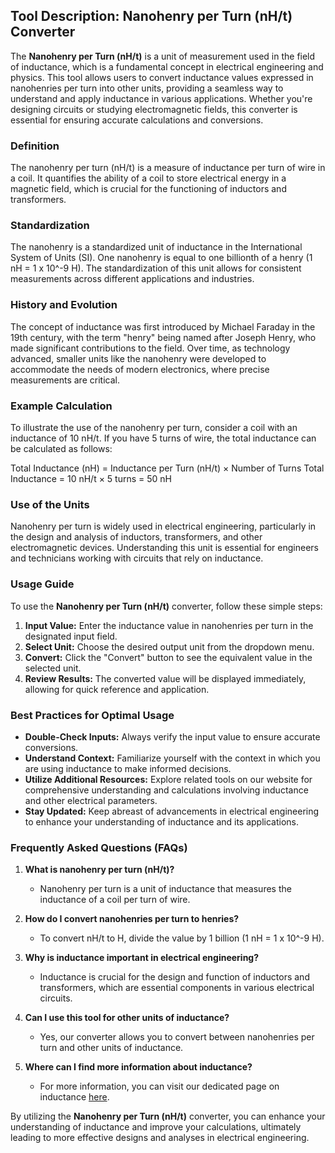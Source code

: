 ## Tool Description: Nanohenry per Turn (nH/t) Converter

The **Nanohenry per Turn (nH/t)** is a unit of measurement used in the field of inductance, which is a fundamental concept in electrical engineering and physics. This tool allows users to convert inductance values expressed in nanohenries per turn into other units, providing a seamless way to understand and apply inductance in various applications. Whether you're designing circuits or studying electromagnetic fields, this converter is essential for ensuring accurate calculations and conversions.

### Definition

The nanohenry per turn (nH/t) is a measure of inductance per turn of wire in a coil. It quantifies the ability of a coil to store electrical energy in a magnetic field, which is crucial for the functioning of inductors and transformers.

### Standardization

The nanohenry is a standardized unit of inductance in the International System of Units (SI). One nanohenry is equal to one billionth of a henry (1 nH = 1 x 10^-9 H). The standardization of this unit allows for consistent measurements across different applications and industries.

### History and Evolution

The concept of inductance was first introduced by Michael Faraday in the 19th century, with the term "henry" being named after Joseph Henry, who made significant contributions to the field. Over time, as technology advanced, smaller units like the nanohenry were developed to accommodate the needs of modern electronics, where precise measurements are critical.

### Example Calculation

To illustrate the use of the nanohenry per turn, consider a coil with an inductance of 10 nH/t. If you have 5 turns of wire, the total inductance can be calculated as follows:

Total Inductance (nH) = Inductance per Turn (nH/t) × Number of Turns
Total Inductance = 10 nH/t × 5 turns = 50 nH

### Use of the Units

Nanohenry per turn is widely used in electrical engineering, particularly in the design and analysis of inductors, transformers, and other electromagnetic devices. Understanding this unit is essential for engineers and technicians working with circuits that rely on inductance.

### Usage Guide

To use the **Nanohenry per Turn (nH/t)** converter, follow these simple steps:

1. **Input Value:** Enter the inductance value in nanohenries per turn in the designated input field.
2. **Select Unit:** Choose the desired output unit from the dropdown menu.
3. **Convert:** Click the "Convert" button to see the equivalent value in the selected unit.
4. **Review Results:** The converted value will be displayed immediately, allowing for quick reference and application.

### Best Practices for Optimal Usage

- **Double-Check Inputs:** Always verify the input value to ensure accurate conversions.
- **Understand Context:** Familiarize yourself with the context in which you are using inductance to make informed decisions.
- **Utilize Additional Resources:** Explore related tools on our website for comprehensive understanding and calculations involving inductance and other electrical parameters.
- **Stay Updated:** Keep abreast of advancements in electrical engineering to enhance your understanding of inductance and its applications.

### Frequently Asked Questions (FAQs)

1. **What is nanohenry per turn (nH/t)?**
   - Nanohenry per turn is a unit of inductance that measures the inductance of a coil per turn of wire.

2. **How do I convert nanohenries per turn to henries?**
   - To convert nH/t to H, divide the value by 1 billion (1 nH = 1 x 10^-9 H).

3. **Why is inductance important in electrical engineering?**
   - Inductance is crucial for the design and function of inductors and transformers, which are essential components in various electrical circuits.

4. **Can I use this tool for other units of inductance?**
   - Yes, our converter allows you to convert between nanohenries per turn and other units of inductance.

5. **Where can I find more information about inductance?**
   - For more information, you can visit our dedicated page on inductance [here](https://www.inayam.co/unit-converter/inductance).

By utilizing the **Nanohenry per Turn (nH/t)** converter, you can enhance your understanding of inductance and improve your calculations, ultimately leading to more effective designs and analyses in electrical engineering.